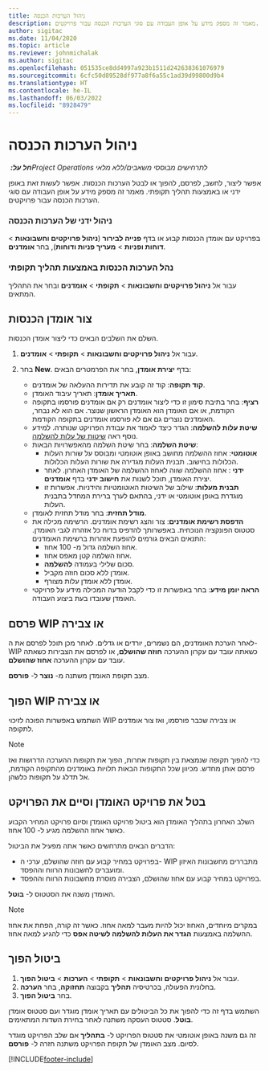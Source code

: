 ```yaml
---
title: ניהול הערכות הכנסה
description: מאמר זה מספק מידע על אופן העבודה עם סוגי הערכות הכנסה עבור פרויקטים.
author: sigitac
ms.date: 11/04/2020
ms.topic: article
ms.reviewer: johnmichalak
ms.author: sigitac
ms.openlocfilehash: 051535ce8dd4997a923b1511d242638361076979
ms.sourcegitcommit: 6cfc50d89528df977a8f6a55c1ad39d99800d9b4
ms.translationtype: HT
ms.contentlocale: he-IL
ms.lasthandoff: 06/03/2022
ms.locfileid: "8928479"
---
```

# <a name="manage-revenue-estimates"></a>ניהול הערכות הכנסה

_**חל על:** ‏Project Operations לתרחישים מבוססי משאבים/ללא מלאי_

אפשר ליצור, לחשב, לפרסם, להפוך או לבטל הערכות הכנסות. אפשר לעשות זאת באופן ידני או באמצעות תהליך תקופתי. מאמר זה מספק מידע על אופן העבודה עם סוגי הערכות הכנסה עבור פרויקטים.

### <a name="manage-revenue-estimates-manually"></a>ניהול ידני של הערכות הכנסה

בפרויקט עם אומדן הכנסות קבוע או בדף **פנייה לבירור** (**ניהול פרויקטים וחשבונאות** > **דוחות ופניות** > **מעריך פניות ודוחות**), בחר **אומדנים**.

### <a name="manage-revenue-estimates-using-a-periodic-process"></a>נהל הערכות הכנסות באמצעות תהליך תקופתי

עבור אל **ניהול פרויקטים וחשבונאות** > **תקופתי** > **אומדנים** ובחר את התהליך המתאים.

## <a name="create-a-revenue-estimate"></a>צור אומדן הכנסות

השלם את השלבים הבאים כדי ליצור אומדן הכנסות. 

1. עבור אל **ניהול פרויקטים וחשבונאות** > **תקופתי** > **אומדנים**.
2. בחר **New**. בדף **יצירת אומדן**, בחר את הפרמטרים הבאים:

   - **קוד תקופה**: קוד זה קובע את תדירות ההעלאה של אומדנים.
   - **תאריך אומדן**: תאריך עיבוד האומדן.
   - **רציף**: בחר בתיבת סימון זו כדי ליצור אומדנים רק אם אומדנים פורסמו בתקופה הקודמת, או אם האומדן הוא האומדן הראשון שנוצר. אם הוא לא נבחר, האומדנים נוצרים גם אם לא פורסמו אומדנים בתקופה הקודמת.
   - **שיטת עלות להשלמה**: הגדר כיצד לאמוד את עבודת הפרויקט שנותרה. למידע נוסף ראה [שיטות של עלות להשלמה](cost-complete-methods.md).
   - **שיטת השלמה**: בחר שיטת השלמה מהאפשרויות הבאות:
     - **אוטומטי**: אחוז ההשלמה מחושב באופן אוטומטי ומבוסס על שורות העלות הכלולות בחישוב. תבנית העלות מגדירה את שורות העלות הכלולות.
     - **ידני** : אחוז ההשלמה שווה לאחוז ההשלמה של האומדן האחרון. לאחר יצירת האומדן, תוכל לשנות את **חישוב ידני** בדף **אומדנים**.
     - **תבנית מעלות**: שילוב של השיטות האוטומטיות והידניות. אפשרות זו מוגדרת באופן אוטומטי או ידני, בהתאם לערך ברירת המחדל בתבנית העלות.
   - **מודל תחזית**: בחר מודל תחזית לאומדן.
   - **הדפסת רשימת אומדנים**: צור והצג רשימת אומדנים. הרשימה מכילה את סטטוס הפונקציה הנוכחית. באפשרותך להדפיס בדוח כל אזהרה לגבי האומדן. התנאים הבאים גורמים להופעת אזהרות ברשימת האומדנים:
     - אחוז השלמה גדול מ- 100 אחוז.
     - אחוז השלמה קטן מאפס אחוז.
     - סכום שלילי בעמודה **להשלמה**.
     - אומדן ללא סכום חוזה מקביל.
     - אומדן ללא אומדן עלות מצורף.
   - **הראה יומן מידע**: בחר באפשרות זו כדי לקבל הודעה המכילה מידע על פרויקטי האומדן שעובדו בעת ביצוע העבודה.


## <a name="post-wip-or-accruals"></a>פרסם WIP או צבירה‬

לאחר הערכת האומדנים, הם נשמרים, יורדים או גדלים. לאחר מכן תוכל לפרסם את ה- WIP כשאתה עובד עם עקרון ההערכה **חוזה שהושלם**, או לפרסם את הצבירות כשאתה עובד עם עקרון ההערכה **אחוז שהושלם**.
  
מצב תקופת האומדן משתנה מ- **נוצר** ל- **פורסם**.

## <a name="reverse-wip-or-accruals"></a>הפוך WIP או צבירה

השתמש באפשרות הפוכה לזיכוי WIP או צבירה שכבר פורסמו, ואז צור אומדנים לתקופה.

> [!NOTE]
> כדי להפוך תקופה שנמצאת בין תקופות אחרות, הפוך את תקופות ההערכה הדרושות ואז פרסם אותן מחדש. מכיוון שכל התקופות הבאות תלויות באומדנים מהתקופה הקודמת, אל תדלג על תקופות כלשהן.

## <a name="eliminate-the-estimate-project-and-finish-the-project"></a>בטל את פרויקט האומדן וסיים את הפרויקט

השלב האחרון בתהליך האומדן הוא ביטול פרויקט האומדן וסיום פרויקט המחיר הקבוע כאשר אחוז ההשלמה מגיע ל- 100 אחוז.

הדברים הבאים מתרחשים כאשר אתה מפעיל את הביטול:

- בפרויקט במחיר קבוע עם חוזה שהושלם, ערכי ה- WIP מתבררים מחשבונות האיזון ומועברים לחשבונות הרווח וההפסד.
- בפרויקט במחיר קבוע עם אחוז שהושלם, הצבירה מוסרת מחשבונות הרווח וההפסד.

האומדן משנה את הסטטוס ל- **בוטל**.

> [!NOTE]
> במקרים מיוחדים, האחוז יכול להיות מעבר למאה אחוז. כאשר זה קורה, הפחת את אחוז ההשלמה באמצעות **הגדר את העלות להשלמה לשיטה אפס** כדי להגיע למאה אחוז.

## <a name="reverse-elimination"></a>ביטול הפוך

1. עבור אל **ניהול פרויקטים וחשבונאות** > **תקופתי** > **הערכות** > **ביטול הפוך**. 
2. בחלונית הפעולה, בכרטיסיה **תהליך** בקבוצה **תחזוקה**, בחר **הערכה‬**. 
3. בחר **ביטול הפוך**.

השתמש בדף זה כדי להפוך את כל הביטולים עם תאריך אומדן מוגדר ועם סטטוס אומדן **בוטל**. סטטוס העסקה משתנה לאחר בחירת השדות המתאימים.

זה גם משנה באופן אוטומטי את סטטוס הפרויקט ל- **בתהליך** אם שלב הפרויקט מוגדר לסיום. מצב האומדן של תקופת הפרויקט משתנה חזרה ל- **פורסם**.


[!INCLUDE[footer-include](../includes/footer-banner.md)]